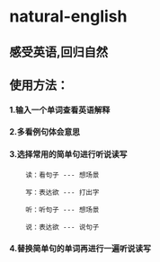 # natural-english

## 感受英语,回归自然

## 使用方法：

#### 1.输入一个单词查看英语解释

#### 2.多看例句体会意思

#### 3.选择常用的简单句进行听说读写

```
    读：看句子 --- 想场景

    写：表达欲 --- 打出字

    听：听句子 --- 想场景

    说：表达欲 --- 说句子
```

#### 4.替换简单句的单词再进行一遍听说读写
